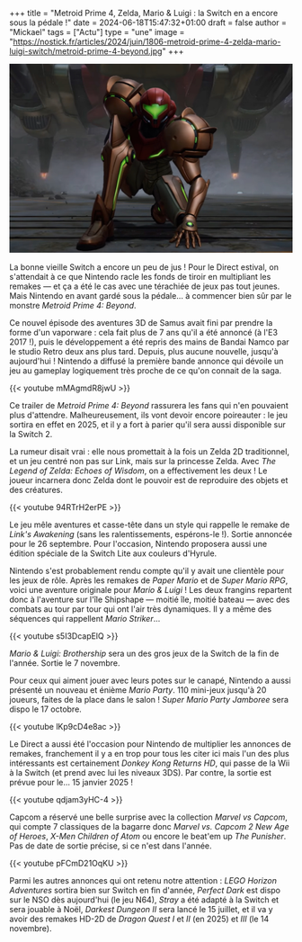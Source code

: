 +++
title = "Metroid Prime 4, Zelda, Mario & Luigi : la Switch en a encore sous la pédale !"
date = 2024-06-18T15:47:32+01:00
draft = false
author = "Mickael"
tags = ["Actu"]
type = "une"
image = "https://nostick.fr/articles/2024/juin/1806-metroid-prime-4-zelda-mario-luigi-switch/metroid-prime-4-beyond.jpg"
+++

![Metroid Prime 4: Beyond](metroid-prime-4-beyond.jpg "Samus enfin de retour pour botter des culs !")

La bonne vieille Switch a encore un peu de jus ! Pour le  Direct estival, on s'attendait à ce que Nintendo racle les fonds de tiroir en multipliant les remakes — et ça a été le cas avec une térachiée de jeux pas tout jeunes. Mais Nintendo en avant gardé sous la pédale… à commencer bien sûr par le monstre *Metroid Prime 4: Beyond*.

Ce nouvel épisode des aventures 3D de Samus avait fini par prendre la forme d'un vaporware : cela fait plus de 7 ans qu'il a été annoncé (à l'E3 2017 !), puis le développement a été repris des mains de Bandai Namco par le studio Retro deux ans plus tard. Depuis, plus aucune nouvelle, jusqu'à aujourd'hui ! Nintendo a diffusé la première bande annonce qui dévoile un jeu au gameplay logiquement très proche de ce qu'on connait de la saga.

{{< youtube mMAgmdR8jwU >}}

Ce trailer de *Metroid Prime 4: Beyond* rassurera les fans qui n'en pouvaient plus d'attendre. Malheureusement, ils vont devoir encore poireauter : le jeu sortira en effet en 2025, et il y a fort à parier qu'il sera aussi disponible sur la Switch 2.

La rumeur disait vrai : elle nous promettait à la fois un Zelda 2D traditionnel, et un jeu centré non pas sur Link, mais sur la princesse Zelda. Avec *The Legend of Zelda: Echoes of Wisdom*, on a effectivement les deux ! Le joueur incarnera donc Zelda dont le pouvoir est de reproduire des objets et des créatures.

{{< youtube 94RTrH2erPE >}}

Le jeu mêle aventures et casse-tête dans un style qui rappelle le remake de *Link's Awakening* (sans les ralentissements, espérons-le !). Sortie annoncée pour le 26 septembre. Pour l'occasion, Nintendo proposera aussi une édition spéciale de la Switch Lite aux couleurs d'Hyrule.

Nintendo s'est probablement rendu compte qu'il y avait une clientèle pour les jeux de rôle. Après les remakes de *Paper Mario* et de *Super Mario RPG*, voici une aventure originale pour *Mario & Luigi* ! Les deux frangins repartent donc à l'aventure sur l'île Shipshape — moitié île, moitié bateau — avec des combats au tour par tour qui ont l'air très dynamiques. Il y a même des séquences qui rappellent *Mario Striker*…

{{< youtube s5I3DcapElQ >}}

*Mario & Luigi: Brothership* sera un des gros jeux de la Switch de la fin de l'année. Sortie le 7 novembre.

Pour ceux qui aiment jouer avec leurs potes sur le canapé, Nintendo a aussi présenté un nouveau et énième *Mario Party*. 110 mini-jeux jusqu'à 20 joueurs, faites de la place dans le salon ! *Super Mario Party Jamboree* sera dispo le 17 octobre.

{{< youtube lKp9cD4e8ac >}}

Le Direct a aussi été l'occasion pour Nintendo de multiplier les  annonces de remakes, franchement il y a en trop pour tous les citer ici mais l'un des plus intéressants est certainement *Donkey Kong Returns HD*, qui passe de la Wii à la Switch (et prend avec lui les niveaux 3DS). Par contre, la sortie est prévue pour le… 15 janvier 2025 !

{{< youtube qdjam3yHC-4 >}}

Capcom a réservé une belle surprise avec la collection *Marvel vs Capcom*, qui compte 7 classiques de la bagarre donc *Marvel vs. Capcom 2 New Age of Heroes*, *X-Men Children of Atom* ou encore le beat'em up *The Punisher*. Pas de date de sortie précise, si ce n'est dans l'année.

{{< youtube pFCmD21OqKU >}}

Parmi les autres annonces qui ont retenu notre attention : *LEGO Horizon Adventures* sortira bien sur Switch en fin d'année, *Perfect Dark* est dispo sur le NSO dès aujourd'hui (le jeu N64), *Stray* a été adapté à la Switch et sera jouable à Noël, *Darkest Dungeon II* sera lancé le 15 juillet, et il va y avoir des remakes HD-2D de *Dragon Quest I* et *II* (en 2025) et *III*  (le 14 novembre).